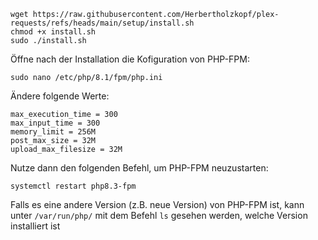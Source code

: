 ```
wget https://raw.githubusercontent.com/Herbertholzkopf/plex-requests/refs/heads/main/setup/install.sh
chmod +x install.sh
sudo ./install.sh
```

Öffne nach der Installation die Kofiguration von PHP-FPM:
```
sudo nano /etc/php/8.1/fpm/php.ini
```
Ändere folgende Werte:
```
max_execution_time = 300
max_input_time = 300
memory_limit = 256M
post_max_size = 32M
upload_max_filesize = 32M
```

Nutze dann den folgenden Befehl, um PHP-FPM neuzustarten:
```
systemctl restart php8.3-fpm
```
Falls es eine andere Version (z.B. neue Version) von PHP-FPM ist, kann unter ``/var/run/php/`` mit dem Befehl ``ls`` gesehen werden, welche Version installiert ist